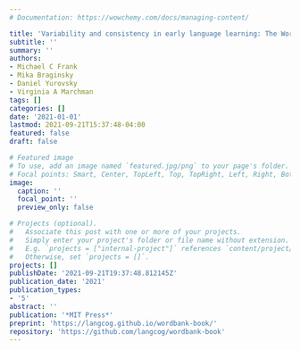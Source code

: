```yaml
---
# Documentation: https://wowchemy.com/docs/managing-content/

title: 'Variability and consistency in early language learning: The Wordbank project'
subtitle: ''
summary: ''
authors:
- Michael C Frank
- Mika Braginsky
- Daniel Yurovsky
- Virginia A Marchman
tags: []
categories: []
date: '2021-01-01'
lastmod: 2021-09-21T15:37:48-04:00
featured: false
draft: false

# Featured image
# To use, add an image named `featured.jpg/png` to your page's folder.
# Focal points: Smart, Center, TopLeft, Top, TopRight, Left, Right, BottomLeft, Bottom, BottomRight.
image:
  caption: ''
  focal_point: ''
  preview_only: false

# Projects (optional).
#   Associate this post with one or more of your projects.
#   Simply enter your project's folder or file name without extension.
#   E.g. `projects = ["internal-project"]` references `content/project/deep-learning/index.md`.
#   Otherwise, set `projects = []`.
projects: []
publishDate: '2021-09-21T19:37:48.812145Z'
publication_date: '2021'
publication_types:
- '5'
abstract: ''
publication: '*MIT Press*'
preprint: 'https://langcog.github.io/wordbank-book/'
repository: 'https://github.com/langcog/wordbank-book'
---
```

